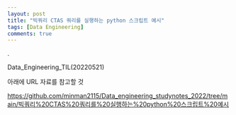 ```yaml
---
layout: post
title: "빅쿼리 CTAS 쿼리를 실행하는 python 스크립트 예시"
tags: [Data Engineering]
comments: true
---
```


.

Data_Engineering_TIL(20220521)

아래에 URL 자료를 참고할 것

https://github.com/minman2115/Data_engineering_studynotes_2022/tree/main/빅쿼리%20CTAS%20쿼리를%20실행하는%20python%20스크립트%20예시